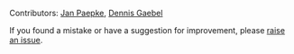 Contributors: [Jan Paepke](//github.com/janpaepke), [Dennis Gaebel](//github.com/grayghostvisuals)

If you found a mistake or have a suggestion for improvement, please [raise an issue](../issues/new).